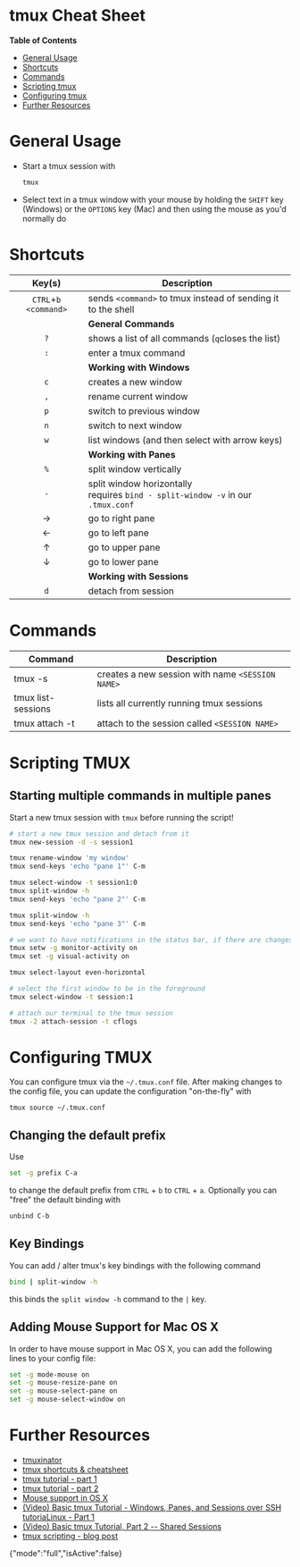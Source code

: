 tmux Cheat Sheet
================

**Table of Contents**

* [General Usage](#general-usage)
* [Shortcuts](#shortcuts)
* [Commands](#commands)
* [Scripting tmux](#scripting-tmux)
* [Configuring tmux](#configuring-tmux)
* [Further Resources](#further-resources)


General Usage
=============

* Start a tmux session with

   ``` sh
   tmux
   ```

* Select text in a tmux window with your mouse by holding the `SHIFT` key (Windows) or the `OPTIONS` key (Mac) and then using the mouse as you'd normally do


Shortcuts
=========

| Key(s)  | Description |
| :-----: | ----------- |
| `CTRL`+`b` `<command>` | sends `<command>` to tmux instead of sending it to the shell |
| | **General Commands** |
| `?` | shows a list of all commands (`q`closes the list) |
| `:` | enter a tmux command |
| | **Working with Windows** |
| `c` | creates a new window |
| `,` | rename current window |
| `p` | switch to previous window |
| `n` | switch to next window |
| `w` | list windows (and then select with arrow keys) |
| | **Working with Panes** |
| `%`          | split window vertically |
| `-`          | split window horizontally <br> requires `bind - split-window -v` in our `.tmux.conf` |
| →          | go to right pane |
| ←          | go to left pane |
| ↑          | go to upper pane |
| ↓          | go to lower pane |
| | **Working with Sessions** |
| `d` | detach from session |


Commands
========

| Command | Description |
| ------- | ----------- |
| tmux -s <SESSION NAME> | creates a new session with name `<SESSION NAME>` |
| tmux list-sessions | lists all currently running tmux sessions |
| tmux attach -t <SESSION NAME> | attach to the session called `<SESSION NAME>` |


Scripting TMUX
==============

Starting multiple commands in multiple panes
--------------------------------------------

Start a new tmux session with `tmux` before running the script!

``` sh
# start a new tmux session and detach from it
tmux new-session -d -s session1

tmux rename-window 'my window'
tmux send-keys 'echo "pane 1"' C-m

tmux select-window -t session1:0
tmux split-window -h
tmux send-keys 'echo "pane 2"' C-m

tmux split-window -h
tmux send-keys 'echo "pane 3"' C-m

# we want to have notifications in the status bar, if there are changes in the windows
tmux setw -g monitor-activity on
tmux set -g visual-activity on

tmux select-layout even-horizontal

# select the first window to be in the foreground
tmux select-window -t session:1

# attach our terminal to the tmux session
tmux -2 attach-session -t cflogs
```


Configuring TMUX
================

You can configure tmux via the `~/.tmux.conf` file. After making changes to the config file, you can update the configuration "on-the-fly" with

    tmux source ~/.tmux.conf


Changing the default prefix
---------------------------

Use 

``` sh
set -g prefix C-a
```

to change the default prefix from `CTRL` + `b` to `CTRL` + `a`. Optionally you can "free" the default binding with

``` sh
unbind C-b
```


Key Bindings
------------

You can add / alter tmux's key bindings with the following command

``` sh
bind | split-window -h
```

this binds the `split window -h` command to the `|` key.


Adding Mouse Support for Mac OS X
---------------------------------

In order to have mouse support in Mac OS X, you can add the following lines to your config file:

``` sh
set -g mode-mouse on
set -g mouse-resize-pane on
set -g mouse-select-pane on
set -g mouse-select-window on
```


Further Resources
=================

* [tmuxinator](https://github.com/tmuxinator/tmuxinator)
* [tmux shortcuts & cheatsheet](https://gist.github.com/MohamedAlaa/2961058)
* [tmux tutorial - part 1](http://blog.hawkhost.com/2010/06/28/tmux-the-terminal-multiplexer/)
* [tmux tutorial - part 2](http://blog.hawkhost.com/2010/07/02/tmux-%E2%80%93-the-terminal-multiplexer-part-2/)
* [Mouse support in OS X](http://www.davidverhasselt.com/enable-mouse-support-in-tmux-on-os-x/)
* [(Video) Basic tmux Tutorial - Windows, Panes, and Sessions over SSH tutoriaLinux - Part 1](https://www.youtube.com/watch?v=BHhA_ZKjyxo)
* [(Video) Basic tmux Tutorial, Part 2 -- Shared Sessions](https://www.youtube.com/watch?v=norO25P7xHg)
* [tmux scripting - blog post](http://blog.htbaa.com/news/tmux-scripting)

{"mode":"full","isActive":false}